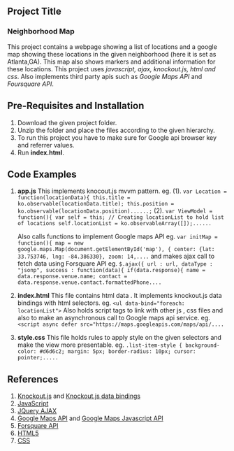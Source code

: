 ## Project Title
### Neighborhood Map
This project contains a webpage showing a list of locations and a google map showing these locations in the given neighborhood (here it is set as Atlanta,GA). This map also shows markers and additional information for these locations.
This project uses *javascript, ajax, knockout.js, html and css*. Also implements third party apis such as *Google Maps API* and *Foursquare API*.

## Pre-Requisites and Installation
1. Download the given project folder.
2. Unzip the folder and place the files according to the given hierarchy.
3. To run this project you have to make sure for Google api browser key and referrer values.
4. Run **index.html**.

## Code Examples 
1) **app.js** 
    This implements knocout.js mvvm pattern.
    eg. (1). `var Location = function(locationData){
    this.title = ko.observable(locationData.title);
    this.position = ko.observable(locationData.position)......;`
        (2). `var ViewModel = function(){
    var self = this;
    // Creating locationList to hold list of locations
    self.locationList = ko.observableArray([]);......`
    
    Also calls functions to implement Google maps API 
    eg. `var initMap = function(){
    map = new google.maps.Map(document.getElementById('map'), {
           center: {lat: 33.753746, lng: -84.386330},
           zoom: 14,....`
    and makes ajax call to fetch data using Forsquare API 
    eg. `$.ajax({
        url : url,
        dataType : "jsonp",
        success : function(data){
           if(data.response){
               name = data.response.venue.name;
               contact = data.response.venue.contact.formattedPhone....`
            
2. **index.html**
    This file contains html data . It implements knockout.js data bindings with html selectors. 
    eg. `<ul data-bind="foreach: locationList">`
    Also holds script tags to link with other js , css files and also to make an asynchronous call to Google maps api service.
    eg. `<script async defer src="https://maps.googleapis.com/maps/api/....`

3. **style.css**
    This file holds rules to apply style on the given selectors and make the view more presentable.
    eg. `.list-item-style {
    background-color: #d6d6c2;
    margin: 5px;
    border-radius: 10px;
    cursor: pointer;.....`

## References 
1. [Knockout.js](http://knockoutjs.com/) and [Knockout.js data bindings](http://knockoutjs.com/documentation/introduction.html)
2. [JavaScript](https://developer.mozilla.org/en-US/docs/Web/JavaScript/Reference)
3. [JQuery AJAX](http://api.jquery.com/jquery.ajax/)
4. [Google Maps API](https://developers.google.com/maps/documentation/javascript/)  and [Google Maps Javascript API](https://developers.google.com/maps/documentation/javascript/markers)
5. [Forsquare API](https://developer.foursquare.com/docs)
6. [HTML5](https://www.w3schools.com/html/html5_intro.asp)
7. [CSS](https://www.w3schools.com/css/)

